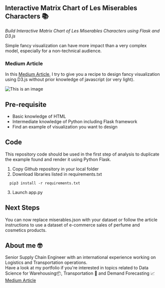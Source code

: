 ## Interactive Matrix Chart of Les Miserables Characters 📚
*Build Interactive Matrix Chart of Les Miserables Characters using Flask and D3.js*

Simple fancy visualization can have more impact than a very complex model, especially for a non-technical audience.

### Medium Article
In this [Medium Article](https://towardsdatascience.com/build-interactive-charts-using-flask-and-d3-js-70f715a76f93/), I try to give you a recipe to design fancy visualization using D3.js without prior knowledge of javascript (or very light).

![This is an image](https://miro.medium.com/max/3000/1*cKcNGXPH4OABg-lzGQMamA.png)

## Pre-requisite
- Basic knowledge of HTML
- Intermediate knowledge of Python including Flask framework
- Find an example of visualization you want to design

## Code
This repository code should be used in the first step of analysis to duplicate the example found and render it using Python Flask.
1. Copy Github repository in your local folder
2. Download libraries listed in requirements.txt
```
  pip3 install -r requirements.txt
```
3. Launch app.py

## Next Steps
You can now replace miserables.json with your dataset or follow the article instructions to use a dataset of e-commerce sales of perfume and cosmetics products.

## About me 🤓
Senior Supply Chain Engineer with an international experience working on Logistics and Transportation operations. \
Have a look at my portfolio if you're interested in topics related to Data Science for Warehousing📦, Transportation 🚚 and Demand Forecasting 📈
[Medium Article](https://samirsaci.com)

